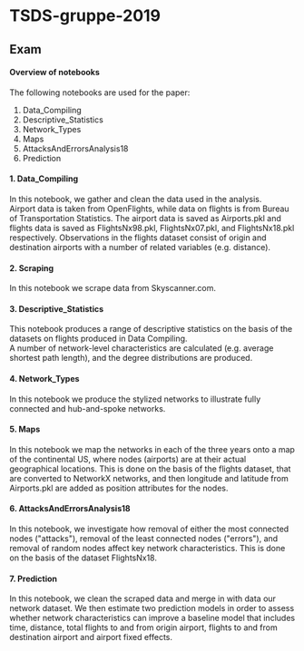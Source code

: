 # TSDS-gruppe-2019

## Exam
#### Overview of notebooks
The following notebooks are used for the paper: 

1. Data_Compiling 
2. Descriptive_Statistics
3. Network_Types
4. Maps
5. AttacksAndErrorsAnalysis18
6. Prediction


#### 1. Data_Compiling
In this notebook, we gather and clean the data used in the analysis.  
Airport data is taken from OpenFlights, while data on flights is from Bureau of Transportation Statistics.
The airport data is saved as Airports.pkl and flights data is saved as FlightsNx98.pkl, FlightsNx07.pkl, and FlightsNx18.pkl respectively.
Observations in the flights dataset consist of origin and destination airports with a number of related variables (e.g. distance).  

#### 2. Scraping
In this notebook we scrape data from Skyscanner.com.

#### 3. Descriptive_Statistics
This notebook produces a range of descriptive statistics on the basis of the datasets on flights produced in Data Compiling.  
A number of network-level characteristics are calculated (e.g. average shortest path length), and the degree distributions are produced.  

#### 4. Network_Types
In this notebook we produce the stylized networks to illustrate fully connected and hub-and-spoke networks. 

#### 5. Maps 
In this notebook we map the networks in each of the three years onto a map of the continental US, where nodes (airports) are at their actual geographical locations. This is done on the basis of the flights dataset, that are converted to NetworkX networks, and then longitude and latitude from Airports.pkl are added as position attributes for the nodes.

#### 6. AttacksAndErrorsAnalysis18
In this notebook, we investigate how removal of either the most connected nodes ("attacks"), removal of the least connected nodes ("errors"), and removal of random nodes affect key network characteristics. This is done on the basis of the dataset FlightsNx18. 

#### 7. Prediction 
In this notebook, we clean the scraped data and merge in with data our network dataset. We then estimate two prediction models in order to assess whether network characteristics can improve a baseline model that includes time, distance, total flights to and from origin airport, flights to and from destination airport and airport fixed effects. 
